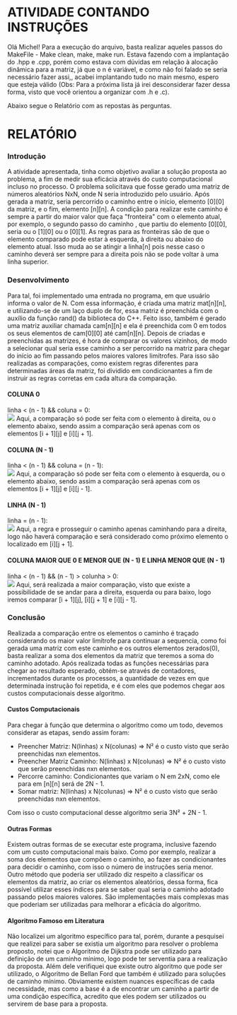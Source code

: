 # ATIVIDADE CONTANDO INSTRUÇÕES

Olá Michel! Para a execução do arquivo, basta realizar aqueles passos do MakeFile - Make clean, make, make run. Estava fazendo com a implantação do .hpp e .cpp, porém como estava com dúvidas em relação à alocação dinâmica para a matriz, já que o n é variável, e como não foi falado se seria necessário fazer assi,, acabei implantando tudo no main mesmo, espero que esteja válido (Obs: Para a próxima lista já irei desconsiderar fazer dessa forma, visto que você orientou a organizar com .h e .c).

Abaixo segue o Relatório com as repostas às perguntas.

<h1>RELATÓRIO</h1>
<h3>Introdução</h3>
A atividade apresentada, tinha como objetivo avaliar a solução proposta ao problema, a fim de medir sua eficácia através do custo computacional incluso no processo. O problema solicitava que fosse gerado uma matriz de números aleatórios NxN, onde N seria introduzido pelo usuário. Após gerada a matriz, seria percorrido o caminho entre o início, elemento [0][0] da matriz, e o fim, elemento [n][n]. A condição para realizar este caminho é sempre a partir do maior valor que faça "fronteira" com o elemento atual, por exemplo, o segundo passo do caminho , que partiu do elemento [0][0], seria ou o [1][0] ou o [0][1]. As regras para as fronteiras são de que o elemento comparado pode estar à esquerda, à direita ou abaixo do elemento atual. Isso muda ao se atingir a linha[n] pois nesse caso o caminho deverá ser sempre para a direita pois não se pode voltar à uma linha superior.

<h3>Desenvolvimento</h3>
Para tal, foi implementado uma entrada no programa, em que usuário informa o valor de N. Com essa informação, é criada uma matriz mat[n][n], e utilizando-se de um laço duplo de for, essa matriz é preenchida com o auxílio da função rand() da biblioteca do C++. Feito isso, também é gerado uma matriz auxiliar chamada cam[n][n] e ela é preenchida com 0 em todos os seus elementos de cam[0][0] até cam[n][n].
Depois de criadas e preenchidas as matrizes, é hora de comparar os valores vizinhos, de modo a selecionar qual seria esse caminho a ser percorrido na matriz para chegar do início ao fim passando pelos maiores valores limítrofes. Para isso são realizadas as comparações, como existem regras diferentes para determinadas áreas da matriz, foi dividido em condicionantes a fim de instruir as regras corretas em cada altura da comparação.
<h4>COLUNA 0</h4>
linha < (n - 1) && coluna = 0:<br>
<img src=https://user-images.githubusercontent.com/85570101/126378619-c9e86d6c-25f5-442d-baf2-cc0c6b7574ec.png>
Aqui, a comparação só pode ser feita com o elemento à direita, ou o elemento abaixo, sendo assim a comparação será apenas com os elementos [i + 1][j] e [i][j + 1].
<h4>COLUNA (N - 1)</h4>
linha < (n - 1) && coluna = (n - 1):<br>
<img src=https://user-images.githubusercontent.com/85570101/126378940-1e871754-1876-46c6-b60c-5ac44fb429fa.png>
Aqui, a comparação só pode ser feita com o elemento à esquerda, ou o elemento abaixo, sendo assim a comparação será apenas com os elementos [i + 1][j] e [i][j - 1].
<h4>LINHA (N - 1)</h4>
linha = (n - 1):<br>
<img src=https://user-images.githubusercontent.com/85570101/126379443-a2a533d3-1449-4cd3-ab47-f39bc0d69ad3.png>
Aqui, a regra e prosseguir o caminho apenas caminhando para a direita, logo não haverá comparação e será considerado como próximo elemento o localizado em [i][j + 1].
<h4>COLUNA MAIOR QUE 0 E MENOR QUE (N - 1) E LINHA MENOR QUE (N - 1)</h4>
linha < (n - 1) && (n - 1) > colunha > 0:<br>
<img src=https://user-images.githubusercontent.com/85570101/126380221-4a918b93-499e-4e73-8cfd-cffc28de7401.png>
Aqui, será realizada a maior comparação, visto que existe a possibilidade de se andar para a direita, esquerda ou para baixo, logo iremos comparar [i + 1][j], [i][j + 1] e [i][j - 1].
<h3>Conclusão</h3>
Realizada a comparação entre os elementos o caminho é traçado considerando os maior valor limítrofe para continuar a sequencia, como foi gerada uma matriz com este caminho e os outros elementos zerados(0), basta realizar a soma dos elementos da matriz que teremos a soma do caminho adotado. Após realizada todas as funções necessárias para chegar ao resultado esperado, obtém-se através de contadores, incrementados durante os processos, a quantidade de vezes em que determinada instrução foi repetida, e é com eles que podemos chegar aos custos computacionais desse algoritmo.
<h4>Custos Computacionais</h4>
Para chegar à função que determina o algoritmo como um todo, devemos considerar as etapas, sendo assim foram:<br>
<ul>
  <li>Preencher Matriz: N(linhas) x N(colunas) => N² é o custo visto que serão preenchidas nxn elementos.</li>
  <li>Preencher Matriz Caminho: N(linhas) x N(colunas) => N² é o custo visto que serão preenchidas nxn elementos.</li>
  <li>Percorre caminho: Condicionantes que variam o N em 2xN, como ele para em [n][n] será de 2N - 1.</li>
  <li>Somar matriz: N(linhas) x N(colunas) => N² é o custo visto que serão preenchidas nxn elementos.</li>
  </ul>
Com isso o custo computacional desse algoritmo seria 3N²  + 2N - 1.<br>
<h4>Outras Formas</h4>
Existem outras formas de se executar este programa, inclusive fazendo com um custo computacional mais baixo. Como por exemplo, realizar a soma dos elementos que compõem o caminho, ao fazer as condicionantes para decidir o caminho, com isso o número de instruções seria menor. Outro método que poderia ser utilizado diz respeito a classificar os elementos da matriz, ao criar os elementos aleatórios, dessa forma, fica possível utilizar esses índices para se saber qual seria o caminho adotado passando pelos maiores valores. São implementações mais complexas mas que poderiam ser utilizadas para melhorar a eficácia do algoritmo.<br>
<h4>Algoritmo Famoso em Literatura</h4>
Não localizei um algoritmo específico para tal, porém, durante a pesquisei que realizei para saber se existia um algoritmo para resolver o problema proposto, notei que o Algoritmo de Dijkstra pode ser utilizado para definição de um caminho mínimo, logo pode ter serventia para a realização da proposta. Além dele verifiquei que existe outro algoritmo que pode ser utilizado, o Algoritmo de Bellan Ford que também é utilizado para soluções de caminho mínimo. Obviamente existem nuances específicas de cada necessidade, mas como a base é a de encontrar um caminho a partir de uma condição específica, acredito que eles podem ser utilizados ou servirem de base para a proposta.

